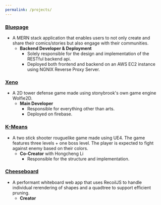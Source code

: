 ```yaml
---
permalink: /projects/
---
```


### [Bluepage](https://github.com/Cheese-S/Bluepage)

- A MERN stack application that enables users to not only create and share their comics/stories but also engage with their communities. 
    - **Backend Developer & Deployment**
      - Solely responsible for the design and implementation of the RESTful backend api. 
      - Deployed both frontend and backend on an AWS EC2 instance using NGNIX Reverse Proxy Server. 
  
### [Xeno](https://xeno-dec54.web.app/menu.html)

- A 2D tower defense game made using stonybrook's own game engine Wolfie2D.
  - **Main Developer**
    - Responsible for everything other than arts. 
    - Deployed on firebase. 

### [K-Means](https://github.com/Cheese-S/CSE381_Final)

- A two stick shooter rouguelike game made using UE4. The game features three levels + one boss level. The player is expected to fight against enemy based on their colors.
  - **Co-Creator** with Hongcheng Li
    - Responsible for the structure and implementation. 
  
### [Cheeseboard](https://github.com/Cheese-S/CheeseBoard)

- A performant whiteboard web app that uses RecoilJS to handle individual rerendering of shapes and a quadtree to support efficient pruning. 
  - **Creator**
  